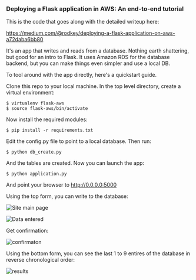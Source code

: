 ### Deploying a Flask application in AWS: An end-to-end tutorial

This is the code that goes along with the detailed writeup here:

https://medium.com/@rodkey/deploying-a-flask-application-on-aws-a72daba6bb80

It's an app that writes and reads from a database. Nothing earth shattering, but good for an intro to Flask.  It uses Amazon RDS for the database backend, but you can make things even simpler and use a local DB.

To tool around with the app directly, here's a quickstart guide. 

Clone this repo to your local machine. In the top level directory, create a virtual environment:
```
$ virtualenv flask-aws
$ source flask-aws/bin/activate
```
Now install the required modules:
```
$ pip install -r requirements.txt
```
Edit the config.py file to point to a local database.  Then run:
```
$ python db_create.py
```
And the tables are created.  Now you can launch the app:
```
$ python application.py
```
And point your browser to http://0.0.0.0:5000

Using the top form, you can write to the database:

![Site main page](http://i.imgur.com/2d66GIB.png)

![Data entered](http://i.imgur.com/AQWdD2Q.png)

Get confirmation:

![confirmaton](http://i.imgur.com/JtemL7a.png)

Using the bottom form, you can see the last 1 to 9 entires of the database in reverse chronological order:

![results](http://i.imgur.com/LFJeKDz.png)


